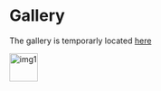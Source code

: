 # Gallery

The gallery is temporarly located [here](https://imgur.com/a/vW9fY)

<img src="https://i.imgur.com/0647etR.jpg" alt="img1" style="height: 50px;"/>
